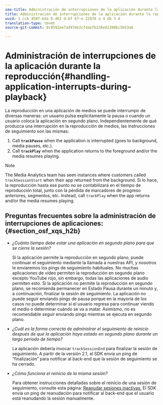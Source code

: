 ```yaml
---
seo-title: Administración de interrupciones de la aplicación durante la reproducción
title: Administración de interrupciones de la aplicación durante la reproducción
uuid: 1 ccb 4507-bda 6-462 d-bf 67-e 22978 a 4 db 3 d
translation-type: tm+mt
source-git-commit: 8c9592ee7ad97de2cf4aefb226ed1390bc5b53a8

---
```



# Administración de interrupciones de la aplicación durante la reproducción{#handling-application-interrupts-during-playback}

La reproducción en una aplicación de medios se puede interrumpir de diversas maneras: un usuario pulsa explícitamente la pausa o cuando un usuario coloca la aplicación en segundo plano. Independientemente de qué produzca una interrupción en la reproducción de medios, las instrucciones de seguimiento son las mismas:

1. Call **`trackPause`** when the application is interrupted (goes to background, media pauses, etc.).
1. Call **`trackPlay`** when the application returns to the foreground and/or the media resumes playing.

>[!NOTE]
>
>The Media Analytics team has seen instances where customers called `trackSessionStart` when their app returned from the background. Si lo hace, la reproducción hasta ese punto no se contabilizará en el tiempo de reproducción total, junto con la pérdida de marcadores de progreso anteriores, segmentos, etc. Instead, call `trackPlay` when the app returns and/or the media resumes playing.

## Preguntas frecuentes sobre la administración de interrupciones de aplicaciones: {#section_osf_xqs_h2b}

* _¿Cuánto tiempo debe estar una aplicación en segundo plano para que se cierre la sesión?_

   Si la aplicación permite la reproducción en segundo plano, puede continuar el seguimiento mediante la llamada a nuestras API, y nosotros le enviaremos los pings de seguimiento habituales. No muchas aplicaciones de vídeo permiten la reproducción en segundo plano excepto YouTube rojo, sin embargo, todas las aplicaciones de audio permiten esto. Si la aplicación no permite la reproducción en segundo plano, se recomienda permanecer en Estado Pausa durante un minuto y, a continuación, finalizar la sesión de seguimiento. La aplicación no puede seguir enviando pings de pausa porque en la mayoría de los casos no puede determinar si el usuario regresa para continuar viendo el medio o determinar cuándo se va a matar. Asimismo, no es recomendable seguir enviando pings mientras se ejecuta en segundo plano.

* _¿Cuál es la forma correcta de administrar el seguimiento de reinicio después de que la aplicación haya estado en segundo plano durante un largo periodo de tiempo?_

   La aplicación debería invocar `trackSessionEnd` para finalizar la sesión de seguimiento. A partir de la versión 2.1, el SDK envía un ping de “finalización” para notificar al back-end que la sesión de seguimiento se ha cerrado.

* _¿Cómo funciona el reinicio de la misma sesión?_

   Para obtener instrucciones detalladas sobre el reinicio de una sesión de seguimiento, consulte esta página: [Reanudar sesiones inactivas.](../../sdk-implement/cookbook/resuming-inactive.md) El SDK envía un ping de reanudación para notificar al back-end que el usuario está reanudando la sesión manualmente.

